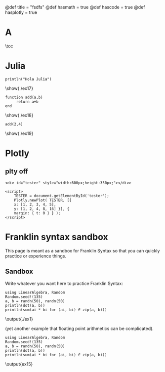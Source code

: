 @def title = "fsdfs"
@def hasmath = true
@def hascode = true
@def hasplotly = true

# A
\toc

# Julia


```julia:./ex17
println("Hola Julia")
```
\show{./ex17}

```julia:./ex18
function add(a,b)
     return a+b
end
```
\show{./ex18}
```julia:./ex19
add(2,4)
```
\show{./ex19}

# Plotly
## plty off
~~~
<div id="tester" style="width:600px;height:350px;"></div>

<script>
    TESTER = document.getElementById('tester');
    Plotly.newPlot( TESTER, [{
    x: [1, 2, 3, 4, 5],
    y: [1, 2, 4, 8, 16] }], {
    margin: { t: 0 } } );
</script>
~~~


# Franklin syntax sandbox

This page is meant as a sandbox for Franklin Syntax so that you can quickly practice or experience things.



## Sandbox

Write whatever you want here to practice Franklin Syntax:

```julia:./ex1
using LinearAlgebra, Random
Random.seed!(135)
a, b = randn(50), randn(50)
println(dot(a, b))
println(sum(ai * bi for (ai, bi) ∈ zip(a, b)))
```

\output{./ex1}

(yet another example that floating point arithmetics can be complicated).

```julia:ex15
using LinearAlgebra, Random
Random.seed!(135)
a, b = randn(50), randn(50)
println(dot(a, b))
println(sum(ai * bi for (ai, bi) ∈ zip(a, b)))
```

\output{ex15}




